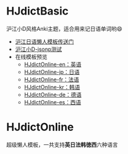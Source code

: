 # HJdictBasic

沪江小D风格Anki主题，适合用来记日语单词哟:smile:

- [沪江日语懒人模板传送门](https://zhuanlan.zhihu.com/p/24902283)
- [沪江小D-jsonp测试](http://ecator.github.io/anki-theme-hjbasic/)
- 在线模板预览
	- [HJdictOnline-en：英语](http://ecator.github.io/anki-theme-hjbasic/en.html)
	- [HJdictOnline-jp：日语](http://ecator.github.io/anki-theme-hjbasic/jp.html)
	- [HJdictOnline-fr：法语](http://ecator.github.io/anki-theme-hjbasic/fr.html)
	- [HJdictOnline-kr：韩语](http://ecator.github.io/anki-theme-hjbasic/kr.html)
	- [HJdictOnline-de：德语](http://ecator.github.io/anki-theme-hjbasic/de.html)
	- [HJdictOnline-es：西语](http://ecator.github.io/anki-theme-hjbasic/es.html)

# HJdictOnline

超级懒人模板，一共支持**英日法韩徳西**六种语言